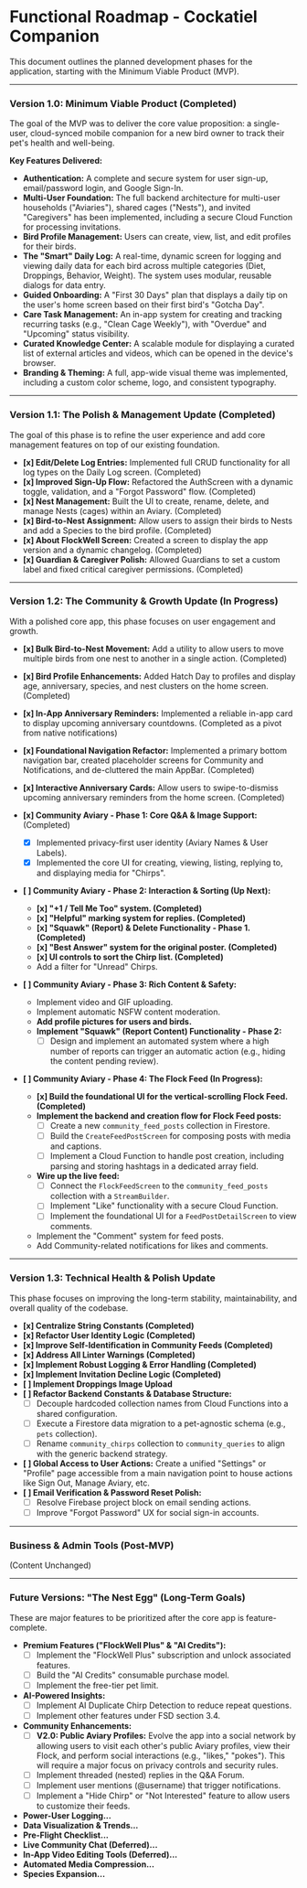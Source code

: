 # Functional Roadmap - Cockatiel Companion

This document outlines the planned development phases for the application, starting with the Minimum Viable Product (MVP).

---

### **Version 1.0: Minimum Viable Product (Completed)**

The goal of the MVP was to deliver the core value proposition: a single-user, cloud-synced mobile companion for a new bird owner to track their pet's health and well-being.

**Key Features Delivered:**
*   **Authentication:** A complete and secure system for user sign-up, email/password login, and Google Sign-In.
*   **Multi-User Foundation:** The full backend architecture for multi-user households ("Aviaries"), shared cages ("Nests"), and invited "Caregivers" has been implemented, including a secure Cloud Function for processing invitations.
*   **Bird Profile Management:** Users can create, view, list, and edit profiles for their birds.
*   **The "Smart" Daily Log:** A real-time, dynamic screen for logging and viewing daily data for each bird across multiple categories (Diet, Droppings, Behavior, Weight). The system uses modular, reusable dialogs for data entry.
*   **Guided Onboarding:** A "First 30 Days" plan that displays a daily tip on the user's home screen based on their first bird's "Gotcha Day".
*   **Care Task Management:** An in-app system for creating and tracking recurring tasks (e.g., "Clean Cage Weekly"), with "Overdue" and "Upcoming" status visibility.
*   **Curated Knowledge Center:** A scalable module for displaying a curated list of external articles and videos, which can be opened in the device's browser.
*   **Branding & Theming:** A full, app-wide visual theme was implemented, including a custom color scheme, logo, and consistent typography.

---
### **Version 1.1: The Polish & Management Update (Completed)**

The goal of this phase is to refine the user experience and add core management features on top of our existing foundation.

*   **[x] Edit/Delete Log Entries:** Implemented full CRUD functionality for all log types on the Daily Log screen. (Completed)
*   **[x] Improved Sign-Up Flow:** Refactored the AuthScreen with a dynamic toggle, validation, and a "Forgot Password" flow. (Completed)
*   **[x] Nest Management:** Built the UI to create, rename, delete, and manage Nests (cages) within an Aviary. (Completed)
*   **[x] Bird-to-Nest Assignment:** Allow users to assign their birds to Nests and add a Species to the bird profile. (Completed)
*   **[x] About FlockWell Screen:** Created a screen to display the app version and a dynamic changelog. (Completed)
*   **[x] Guardian & Caregiver Polish:** Allowed Guardians to set a custom label and fixed critical caregiver permissions. (Completed)

---
### **Version 1.2: The Community & Growth Update (In Progress)**

With a polished core app, this phase focuses on user engagement and growth.

*   **[x] Bulk Bird-to-Nest Movement:** Add a utility to allow users to move multiple birds from one nest to another in a single action. (Completed)
*   **[x] Bird Profile Enhancements:** Added Hatch Day to profiles and display age, anniversary, species, and nest clusters on the home screen. (Completed)
*   **[x] In-App Anniversary Reminders:** Implemented a reliable in-app card to display upcoming anniversary countdowns. (Completed as a pivot from native notifications)
*   **[x] Foundational Navigation Refactor:** Implemented a primary bottom navigation bar, created placeholder screens for Community and Notifications, and de-cluttered the main AppBar. (Completed)
*   **[x] Interactive Anniversary Cards:** Allow users to swipe-to-dismiss upcoming anniversary reminders from the home screen. (Completed)

*   **[x] Community Aviary - Phase 1: Core Q&A & Image Support:** (Completed)
    *   [x] Implemented privacy-first user identity (Aviary Names & User Labels).
    *   [x] Implemented the core UI for creating, viewing, listing, replying to, and displaying media for "Chirps".

*   **[ ] Community Aviary - Phase 2: Interaction & Sorting (Up Next):**
    *   **[x] "+1 / Tell Me Too" system. (Completed)**
    *   **[x] "Helpful" marking system for replies. (Completed)**
    *   **[x] "Squawk" (Report) & Delete Functionality - Phase 1. (Completed)**
    *   **[x] "Best Answer" system for the original poster. (Completed)**
    *   **[x] UI controls to sort the Chirp list. (Completed)**
    *   Add a filter for "Unread" Chirps.

*   **[ ] Community Aviary - Phase 3: Rich Content & Safety:**
    *   Implement video and GIF uploading.
    *   Implement automatic NSFW content moderation.
    *   **Add profile pictures for users and birds.**
    *   **Implement "Squawk" (Report Content) Functionality - Phase 2:**
        *   [ ] Design and implement an automated system where a high number of reports can trigger an automatic action (e.g., hiding the content pending review).

*   **[ ] Community Aviary - Phase 4: The Flock Feed (In Progress):**
    *   **[x] Build the foundational UI for the vertical-scrolling Flock Feed. (Completed)**
    *   **Implement the backend and creation flow for Flock Feed posts:**
        *   [ ] Create a new `community_feed_posts` collection in Firestore.
        *   [ ] Build the `CreateFeedPostScreen` for composing posts with media and captions.
        *   [ ] Implement a Cloud Function to handle post creation, including parsing and storing hashtags in a dedicated array field.
    *   **Wire up the live feed:**
        *   [ ] Connect the `FlockFeedScreen` to the `community_feed_posts` collection with a `StreamBuilder`.
        *   [ ] Implement "Like" functionality with a secure Cloud Function.
        *   [ ] Implement the foundational UI for a `FeedPostDetailScreen` to view comments.
    *   Implement the "Comment" system for feed posts.
    *   Add Community-related notifications for likes and comments.

---
### **Version 1.3: Technical Health & Polish Update**

This phase focuses on improving the long-term stability, maintainability, and overall quality of the codebase.

*   **[x] Centralize String Constants (Completed)**
*   **[x] Refactor User Identity Logic (Completed)**
*   **[x] Improve Self-Identification in Community Feeds (Completed)**
*   **[x] Address All Linter Warnings (Completed)**
*   **[x] Implement Robust Logging & Error Handling (Completed)**
*   **[x] Implement Invitation Decline Logic (Completed)**
*   **[ ] Implement Droppings Image Upload**
*   **[ ] Refactor Backend Constants & Database Structure:**
    *   [ ] Decouple hardcoded collection names from Cloud Functions into a shared configuration.
    *   [ ] Execute a Firestore data migration to a pet-agnostic schema (e.g., `pets` collection).
    *   [ ] Rename `community_chirps` collection to `community_queries` to align with the generic backend strategy.
*   **[ ] Global Access to User Actions:** Create a unified "Settings" or "Profile" page accessible from a main navigation point to house actions like Sign Out, Manage Aviary, etc.
*   **[ ] Email Verification & Password Reset Polish:**
    *   [ ] Resolve Firebase project block on email sending actions.
    *   [ ] Improve "Forgot Password" UX for social sign-in accounts.

---
### **Business & Admin Tools (Post-MVP)**

(Content Unchanged)

---

### **Future Versions: "The Nest Egg" (Long-Term Goals)**

These are major features to be prioritized after the core app is feature-complete.

*   **Premium Features ("FlockWell Plus" & "AI Credits"):**
    *   [ ] Implement the "FlockWell Plus" subscription and unlock associated features.
    *   [ ] Build the "AI Credits" consumable purchase model.
    *   [ ] Implement the free-tier pet limit.
*   **AI-Powered Insights:**
    *   [ ] Implement AI Duplicate Chirp Detection to reduce repeat questions.
    *   [ ] Implement other features under FSD section 3.4.
*   **Community Enhancements:**
    *   [ ] **V2.0: Public Aviary Profiles:** Evolve the app into a social network by allowing users to visit each other's public Aviary profiles, view their Flock, and perform social interactions (e.g., "likes," "pokes"). This will require a major focus on privacy controls and security rules.
    *   [ ] Implement threaded (nested) replies in the Q&A Forum.
    *   [ ] Implement user mentions (@username) that trigger notifications.
    *   [ ] Implement a "Hide Chirp" or "Not Interested" feature to allow users to customize their feeds.
*   **Power-User Logging...**
*   **Data Visualization & Trends...**
*   **Pre-Flight Checklist...**
*   **Live Community Chat (Deferred)...**
*   **In-App Video Editing Tools (Deferred)...**
*   **Automated Media Compression...**
*   **Species Expansion...**